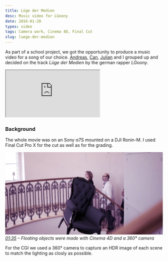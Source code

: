 ```yaml
---
title: Lüge der Medien
desc: Music video for LGoony
date: 2016-01-20
types: video
tags: Camera work, Cinema 4D, Final Cut
slug: luege-der-medien
---
```


As part of a school project, we got the opportunity to produce a music video for a song of our choice. [Andreas](https://rippl.at), [Can](https://twitter.com/candenzer), [Julian](https://twitter.com/julianmeninger) and I grouped up and decided on the track _Lüge der Medien_ by the german rapper _LGoony_.

<div class="youtube-embed">
  <iframe src="https://www.youtube.com/embed/PnhMXjSavpc?showinfo=0&rel=0" allowfullscreen></iframe>
</div>

### Background

The whole movie was on an Sony α7S mounted on a DJI Ronin-M. I used Final Cut Pro X for the cut as well as for the grading.

![Floating Chair](./assets/luege-der-medien-chair.png)
_[01:35](https://youtu.be/PnhMXjSavpc?t=95) – Floating objects were made with Cinema 4D and a 360° camera_

For the CGI we used a 360° camera to capture an HDR image of each scene to match the lighting as closly as possible.
